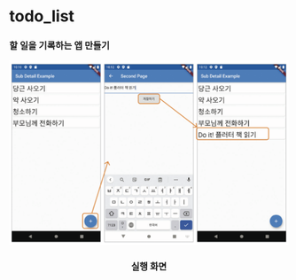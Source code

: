 # todo_list

<h3>할 일을 기록하는 앱 만들기</h3>

<div align="center">
    <img src="readme/result.png" width="600px" height="auto" alt="alt"/>
    <h3>실행 화면</h3>
</div>